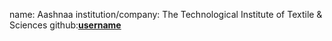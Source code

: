 name: Aashnaa
institution/company: The Technological Institute of Textile & Sciences
github:[**username**](https://github.com/MissAashnaa1)
